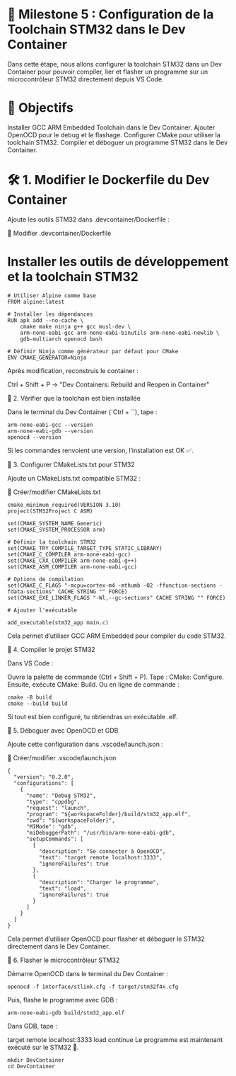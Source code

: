 # 🚀 Milestone 5 : Configuration de la Toolchain STM32 dans le Dev Container

Dans cette étape, nous allons configurer la toolchain STM32 dans un Dev Container pour pouvoir compiler, lier et flasher un programme sur un microcontrôleur STM32 directement depuis VS Code.

# 🎯 Objectifs

Installer GCC ARM Embedded Toolchain dans le Dev Container.
Ajouter OpenOCD pour le debug et le flashage.
Configurer CMake pour utiliser la toolchain STM32.
Compiler et déboguer un programme STM32 dans le Dev Container.

# 🛠️ 1. Modifier le Dockerfile du Dev Container

Ajoute les outils STM32 dans .devcontainer/Dockerfile :

📄 Modifier .devcontainer/Dockerfile

# Installer les outils de développement et la toolchain STM32

```
# Utiliser Alpine comme base
FROM alpine:latest

# Installer les dépendances
RUN apk add --no-cache \
    cmake make ninja g++ gcc musl-dev \
    arm-none-eabi-gcc arm-none-eabi-binutils arm-none-eabi-newlib \
    gdb-multiarch openocd bash

# Définir Ninja comme générateur par défaut pour CMake
ENV CMAKE_GENERATOR=Ninja
```


Après modification, reconstruis le container :

Ctrl + Shift + P → "Dev Containers: Rebuild and Reopen in Container"

🔧 2. Vérifier que la toolchain est bien installée

Dans le terminal du Dev Container (`Ctrl + ``), tape :

```
arm-none-eabi-gcc --version
arm-none-eabi-gdb --version
openocd --version
```
Si les commandes renvoient une version, l’installation est OK ✅.

📄 3. Configurer CMakeLists.txt pour STM32

Ajoute un CMakeLists.txt compatible STM32 :

📄 Créer/modifier CMakeLists.txt

```
cmake_minimum_required(VERSION 3.10)
project(STM32Project C ASM)

set(CMAKE_SYSTEM_NAME Generic)
set(CMAKE_SYSTEM_PROCESSOR arm)

# Définir la toolchain STM32
set(CMAKE_TRY_COMPILE_TARGET_TYPE STATIC_LIBRARY)
set(CMAKE_C_COMPILER arm-none-eabi-gcc)
set(CMAKE_CXX_COMPILER arm-none-eabi-g++)
set(CMAKE_ASM_COMPILER arm-none-eabi-gcc)

# Options de compilation
set(CMAKE_C_FLAGS "-mcpu=cortex-m4 -mthumb -O2 -ffunction-sections -fdata-sections" CACHE STRING "" FORCE)
set(CMAKE_EXE_LINKER_FLAGS "-Wl,--gc-sections" CACHE STRING "" FORCE)

# Ajouter l'exécutable

add_executable(stm32_app main.c)
```

Cela permet d’utiliser GCC ARM Embedded pour compiler du code STM32.

🔨 4. Compiler le projet STM32

Dans VS Code :

Ouvre la palette de commande (Ctrl + Shift + P).
Tape : CMake: Configure.
Ensuite, exécute CMake: Build.
Ou en ligne de commande :

```
cmake -B build
cmake --build build
```
Si tout est bien configuré, tu obtiendras un exécutable .elf.

🐞 5. Déboguer avec OpenOCD et GDB

Ajoute cette configuration dans .vscode/launch.json :

📄 Créer/modifier .vscode/launch.json

```
{
  "version": "0.2.0",
  "configurations": [
    {
      "name": "Debug STM32",
      "type": "cppdbg",
      "request": "launch",
      "program": "${workspaceFolder}/build/stm32_app.elf",
      "cwd": "${workspaceFolder}",
      "MIMode": "gdb",
      "miDebuggerPath": "/usr/bin/arm-none-eabi-gdb",
      "setupCommands": [
        {
          "description": "Se connecter à OpenOCD",
          "text": "target remote localhost:3333",
          "ignoreFailures": true
        },
        {
          "description": "Charger le programme",
          "text": "load",
          "ignoreFailures": true
        }
      ]
    }
  ]
}
```
Cela permet d’utiliser OpenOCD pour flasher et déboguer le STM32 directement dans le Dev Container.

🔌 6. Flasher le microcontrôleur STM32

Démarre OpenOCD dans le terminal du Dev Container :

```
openocd -f interface/stlink.cfg -f target/stm32f4x.cfg
```

Puis, flashe le programme avec GDB :

```
arm-none-eabi-gdb build/stm32_app.elf
```

Dans GDB, tape :

target remote localhost:3333
load
continue
Le programme est maintenant exécuté sur le STM32 🎯.




```
mkdir DevContainer
cd DevContainer
```

